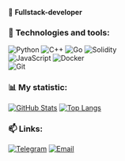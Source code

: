 🚀 **Fullstack-developer**  


### 🔧 **Technologies and tools**:
![Python](https://img.shields.io/badge/-Python-3776AB?style=flat-square&logo=Python&logoColor=white)
![C++](https://img.shields.io/badge/-C++-00599C?style=flat-square&logo=c%2B%2B&logoColor=white)
![Go](https://img.shields.io/badge/-Go-00ADD8?style=flat-square&logo=go&logoColor=white)
![Solidity](https://img.shields.io/badge/-Solidity-363636?style=flat-square&logo=solidity&logoColor=white)  
![JavaScript](https://img.shields.io/badge/-JavaScript-F7DF1E?style=flat-square&logo=JavaScript&logoColor=black)
![Docker](https://img.shields.io/badge/-Docker-2496ED?style=flat-square&logo=Docker&logoColor=white)  
![Git](https://img.shields.io/badge/-Git-F05032?style=flat-square&logo=Git&logoColor=white)


### 📊 **My statistic**:
[![GitHub Stats](https://github-readme-stats.vercel.app/api?username=shipenok&show_icons=true&theme=radical)](https://github.com/shipenok)
[![Top Langs](https://github-readme-stats.vercel.app/api/top-langs/?username=shipenok&layout=compact&theme=radical)](https://github.com/shipenok)



### 📫 **Links**:
[![Telegram](https://img.shields.io/badge/-Telegram-26A5E4?style=flat-square&logo=Telegram&logoColor=white)](https://t.me/androvasilich)
[![Email](https://img.shields.io/badge/-Email-D14836?style=flat-square&logo=Gmail&logoColor=white)](mailto:avshipenok@gmail.com)
